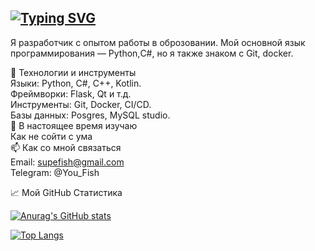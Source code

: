 ## [![Typing SVG](https://readme-typing-svg.demolab.com?font=Fira+Code&pause=1000&width=435&lines=%D0%9F%D1%80%D0%B8%D0%B2%D0%B5%D1%82+%D0%BC%D0%B5%D0%BD%D1%8F+%D0%B7%D0%BE%D0%B2%D1%83%D1%82+%D0%90%D0%BB%D0%B5%D0%BA%D1%81%D0%B0%D0%BD%D0%B4%D1%80)](https://git.io/typing-svg)

Я разработчик с опытом работы в оброзовании. Мой основной язык программирования — Python,С#, но я также знаком с Git, docker.

🔧 Технологии и инструменты <br>
Языки: Python, C#, C++, Kotlin. <br>
Фреймворки: Flask, Qt и т.д.<br>
Инструменты:  Git, Docker, CI/CD.<br>
Базы данных: Posgres, MySQL studio.<br>
🌱 В настоящее время изучаю<br>
Как не сойти с ума <br>
📫 Как со мной связаться<br>
Email: supefish@gmail.com<br>
Telegram: @You_Fish <br>

📈 Мой GitHub Статистика

[![Anurag's GitHub stats](https://github-readme-stats.vercel.app/api?username=anuraghazra)](https://github.com/anuraghazra/github-readme-stats)

<!---Для подробной версии-->
[![Top Langs](https://github-readme-stats.vercel.app/api/top-langs/?username=anuraghazra)](https://github.com/anuraghazra/github-readme-stats)

